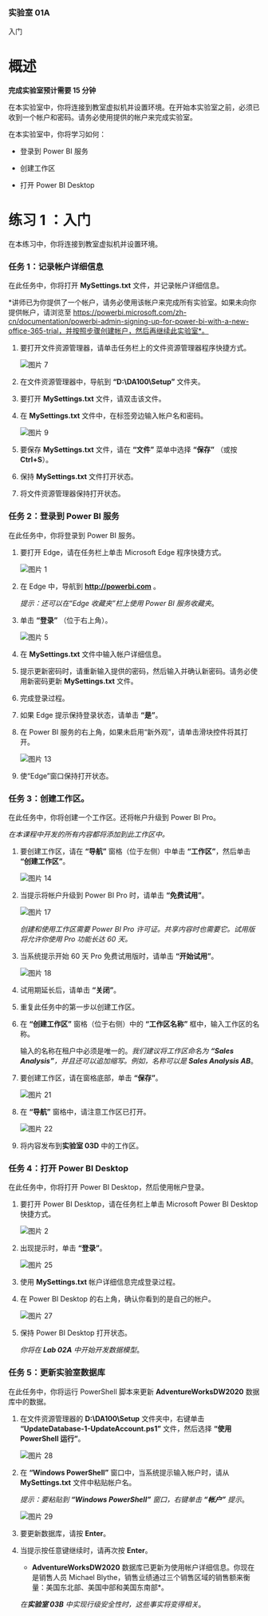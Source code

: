 ﻿

### 实验室 01A

入门

# 概述

**完成实验室预计需要 15 分钟**

在本实验室中，你将连接到教室虚拟机并设置环境。在开始本实验室之前，必须已收到一个帐户和密码。请务必使用提供的帐户来完成实验室。

在本实验室中，你将学习如何：

* 登录到 Power BI 服务

* 创建工作区

* 打开 Power BI Desktop

# 练习 1 ：入门

在本练习中，你将连接到教室虚拟机并设置环境。

### 任务 1：记录帐户详细信息

在此任务中，你将打开 **MySettings.txt** 文件，并记录帐户详细信息。

*讲师已为你提供了一个帐户，请务必使用该帐户来完成所有实验室。如果未向你提供帐户，请浏览至 https://powerbi.microsoft.com/zh-cn/documentation/powerbi-admin-signing-up-for-power-bi-with-a-new-office-365-trial，并按照步骤创建帐户，然后再继续此实验室*。

1. 要打开文件资源管理器，请单击任务栏上的文件资源管理器程序快捷方式。

    ![图片 7](Linked_image_Files/PowerBI_Lab01A_image1.png)

2. 在文件资源管理器中，导航到 **“D:\DA100\Setup”** 文件夹。

3. 要打开 **MySettings.txt** 文件，请双击该文件。

4. 在 **MySettings.txt** 文件中，在标签旁边输入帐户名和密码。

    ![图片 9](Linked_image_Files/PowerBI_Lab01A_image2.png)

5. 要保存 **MySettings.txt** 文件，请在 **“文件”** 菜单中选择 **“保存”** （或按 **Ctrl+S**）。

6. 保持 **MySettings.txt** 文件打开状态。

7. 将文件资源管理器保持打开状态。

### 任务 2：登录到 Power BI 服务

在此任务中，你将登录到 Power BI 服务。

1. 要打开 Edge，请在任务栏上单击 Microsoft Edge 程序快捷方式。

    ![图片 1](Linked_image_Files/PowerBI_Lab01A_image3.png)

2. 在 Edge 中，导航到 **http://powerbi.com** 。

    *提示：还可以在“Edge 收藏夹”栏上使用 Power BI 服务收藏夹*。

3. 单击 **“登录”** （位于右上角）。

    ![图片 5](Linked_image_Files/PowerBI_Lab01A_image4.png)

4. 在 **MySettings.txt** 文件中输入帐户详细信息。

5. 提示更新密码时，请重新输入提供的密码，然后输入并确认新密码。请务必使用新密码更新 **MySettings.txt** 文件。

6. 完成登录过程。

7. 如果 Edge 提示保持登录状态，请单击 **“是”**。

8. 在 Power BI 服务的右上角，如果未启用“新外观”，请单击滑块控件将其打开。

    ![图片 13](Linked_image_Files/PowerBI_Lab01A_image5.png)

9. 使“Edge”窗口保持打开状态。

  


### 任务 3：创建工作区。

在此任务中，你将创建一个工作区。还将帐户升级到 Power BI Pro。

*在本课程中开发的所有内容都将添加到此工作区中。*

1. 要创建工作区，请在 **“导航”** 窗格（位于左侧）中单击 **“工作区”**，然后单击 **“创建工作区”**。

    ![图片 14](Linked_image_Files/PowerBI_Lab01A_image6.png)

2. 当提示将帐户升级到 Power BI Pro 时，请单击 **“免费试用”**。

    ![图片 17](Linked_image_Files/PowerBI_Lab01A_image7.png)

    *创建和使用工作区需要 Power BI Pro 许可证。共享内容时也需要它。试用版将允许你使用 Pro 功能长达 60 天。*

3. 当系统提示开始 60 天 Pro 免费试用版时，请单击 **“开始试用”**。

    ![图片 18](Linked_image_Files/PowerBI_Lab01A_image8.png)

4. 试用期延长后，请单击 **“关闭”**。

5. 重复此任务中的第一步以创建工作区。

6. 在 **“创建工作区”** 窗格（位于右侧）中的 **“工作区名称”** 框中，输入工作区的名称。

    输入的名称在租户中必须是唯一的。*我们建议将工作区命名为 **“Sales Analysis”**，并且还可以追加缩写。例如，名称可以是 **Sales Analysis AB***。

7. 要创建工作区，请在窗格底部，单击 **“保存”**。

    ![图片 21](Linked_image_Files/PowerBI_Lab01A_image9.png)

8. 在 **“导航”** 窗格中，请注意工作区已打开。

    ![图片 22](Linked_image_Files/PowerBI_Lab01A_image10.png)

9. 将内容发布到**实验室 03D** 中的工作区。

  


### 任务 4：打开 Power BI Desktop

在此任务中，你将打开 Power BI Desktop，然后使用帐户登录。

1. 要打开 Power BI Desktop，请在任务栏上单击 Microsoft Power BI Desktop 快捷方式。

    ![图片 2](Linked_image_Files/PowerBI_Lab01A_image11.png)

2. 出现提示时，单击 **“登录”**。

    ![图片 25](Linked_image_Files/PowerBI_Lab01A_image12.png)

3. 使用 **MySettings.txt** 帐户详细信息完成登录过程。

4. 在 Power BI Desktop 的右上角，确认你看到的是自己的帐户。

    ![图片 27](Linked_image_Files/PowerBI_Lab01A_image13.png)

5. 保持 Power BI Desktop 打开状态。

    *你将在 **Lab 02A** 中开始开发数据模型*。

  


### 任务 5：更新实验室数据库

在此任务中，你将运行 PowerShell 脚本来更新 **AdventureWorksDW2020** 数据库中的数据。

1. 在文件资源管理器的 **D:\DA100\Setup** 文件夹中，右键单击 **“UpdateDatabase-1-UpdateAccount.ps1”** 文件，然后选择 **“使用 PowerShell 运行”**。

    ![图片 28](Linked_image_Files/PowerBI_Lab01A_image14.png)

2. 在 **“Windows PowerShell”** 窗口中，当系统提示输入帐户时，请从 **MySettings.txt** 文件中粘贴帐户名。

    *提示：要粘贴到 **“Windows PowerShell”** 窗口，右键单击 **“帐户”** 提示*。

    ![图片 29](Linked_image_Files/PowerBI_Lab01A_image15.png)

3. 要更新数据库，请按 **Enter**。

4. 当提示按任意键继续时，请再次按 **Enter**。

    * **AdventureWorksDW2020** 数据库已更新为使用帐户详细信息。你现在是销售人员 Michael Blythe，销售业绩通过三个销售区域的销售额来衡量：美国东北部、美国中部和美国东南部*。

    *在**实验室 03B** 中实现行级安全性时，这些事实将变得相关*。
